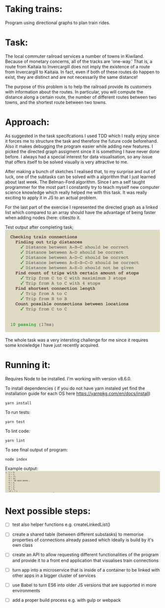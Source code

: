 # Taking trains:
Program using directional graphs to plan train rides.

# Task: 
The local commuter railroad services a number of towns in Kiwiland.  Because of monetary concerns, all of the tracks are 'one-way.'  That is, a route from Kaitaia to Invercargill does not imply the existence of a route from Invercargill to Kaitaia.  In fact, even if both of these routes do happen to exist, they are distinct and are not necessarily the same distance!
 
The purpose of this problem is to help the railroad provide its customers with information about the routes.  In particular, you will compute the distance along a certain route, the number of different routes between two towns, and the shortest route between two towns.

# Approach:
As suggested in the task specifcations I used TDD which I really enjoy since it forces me to structure the task and therefore the future code beforehand. Also it makes debugging the program easier while adding new features. I picked the directed graph assigment since it is something I have never done before. I always had a special interest for data visualisation, so any issue that offers itself to be solved visually is very attractive to me. 

After making a bunch of sketches I realised that, to my surprise and out of luck, one of the subtasks can be solved with a algorithm that I just learned about last week. The Belman-Ford algorithm. Since I am a self taught programmer for the most part I constantly try to teach myself new computer science knowledge which really helped me with this task. 
It was really exciting to apply it in JS to an actual problem. 

For the last part of the exercise I represented the directed graph as a linked list which compared to an array should have the advantage of being faster when adding nodes (here: cities)to it.  

Test output after completing task;
![Tests](./docs/test.png)

The whole task was a very intersting challenge for me since it requires some knowledge I have just recently acquired.

# Running it:

Requires Node to be installed.
I'm working with version v8.6.0.

To install dependencies ( if you do not have yarn instaled yet find the installation guide for each OS here https://yarnpkg.com/en/docs/install)
```
yarn install
```

To run tests:
```
yarn test
```

To lint code:
```
yarn lint
```

To see final output of program:
```
node index
```

Example output:
![Tests](./docs/output.png)


# Next possible steps:
- [ ] test also helper functions e.g. createLinkedList()

- [ ] create a shared table (between different substasks) to memorise properties of connections already passed which ideally is build by it's own class

- [ ] create an API to allow requesting different functionalities of the program and provide it to a front end application that visualises train connections

- [ ] turn app into a microservice that is inside of a container to be linked with other apps in a bigger cluster of services

- [ ] use Babel to turn ES6 into older JS versions that are supported in more environments

- [ ] add a proper build process e.g. with gulp or webpack

